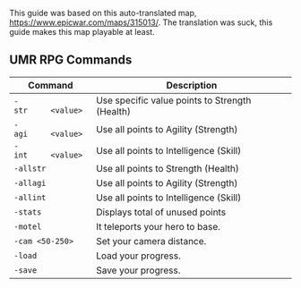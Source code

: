 This guide was based on this auto-translated map, https://www.epicwar.com/maps/315013/. The translation was suck, this guide makes this map playable at least.

## UMR RPG Commands

|Command|Description|
|--|--|
|<code>-str&nbsp;&nbsp;&nbsp;&nbsp;&nbsp;\<value></code>|Use specific value points to Strength (Health)|
|<code>-agi&nbsp;&nbsp;&nbsp;&nbsp;&nbsp;\<value></code>|Use all points to Agility (Strength)|
|<code>-int&nbsp;&nbsp;&nbsp;&nbsp;&nbsp;\<value></code>|Use all points to Intelligence (Skill)|
|`-allstr`|Use all points to Strength (Health)|
|`-allagi`|Use all points to Agility (Strength)|
|`-allint`|Use all points to Intelligence (Skill)|
|`-stats`|Displays total of unused points|
|`-motel`|It teleports your hero to base.|
|`-cam <50-250>`|Set your camera distance.|
|`-load`|Load your progress.|
|`-save`|Save your progress.|
